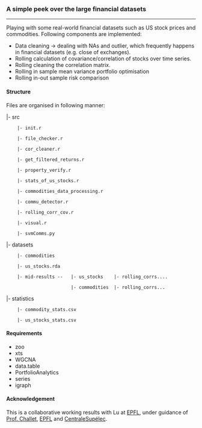 ### A simple peek over the large financial datasets
-------
Playing with some real-world financial datasets such as US stock prices and commodities. Following components are implemented:

* Data cleaning -> dealing with NAs and outlier, which frequently happens in financial datasets (e.g. close of exchanges).
* Rolling calculation of covariance/correlation of stocks over time series.
* Rolling cleaning the correlation matrix.
* Rolling in sample mean variance portfolio optimisation
* Rolling in-out sample risk comparison

#### Structure
Files are organised in following manner:

|- src

		|- init.r		
		
		|- file_checker.r
		
		|- cor_cleaner.r
		
		|- get_filtered_returns.r
		
		|- property_verify.r
		
		|- stats_of_us_stocks.r
		
		|- commodities_data_processing.r
		
		|- commu_detector.r
		
		|- rolling_corr_cov.r
		
		|- visual.r
		
		|- svmComms.py

|- datasets

		|- commodities	
		
		|- us_stocks.rda
		
		|- mid-results --	|- us_stocks	|- rolling_corrs....
										
		                 	|- commodities	|- rolling_corrs...
		                 
|- statistics

		|- commodity_stats.csv	
		
		|- us_stocks_stats.csv

							
								
#### Requirements
* zoo
* xts
* WGCNA
* data.table
* PortfolioAnalytics
* series
* igraph

#### Acknowledgement
This is a collaborative working results with Lu at [EPFL](http://epfl.ch), under guidance of [Prof. Challet](http://fiquant.mas.ecp.fr/people/faculty/damien-challet/), [EPFL](http://epfl.ch) and [CentraleSupélec](https://fr.wikipedia.org/wiki/CentraleSupélec).
